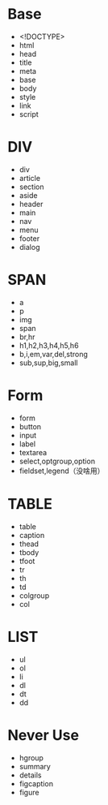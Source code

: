 # Base

* <\!DOCTYPE>
* html
* head
* title
* meta
* base
* body
* style
* link
* script

# DIV

* div
* article
* section
* aside
* header
* main
* nav
* menu
* footer
* dialog

# SPAN

* a
* p
* img
* span
* br,hr
* h1,h2,h3,h4,h5,h6
* b,i,em,var,del,strong
* sub,sup,big,small

# Form

* form
* button
* input
* label
* textarea
* select,optgroup,option
* fieldset,legend（没啥用）

# TABLE

* table
* caption
* thead
* tbody
* tfoot
* tr
* th
* td
* colgroup
* col

# LIST

* ul
* ol
* li
* dl
* dt
* dd

# Never Use

* hgroup
* summary
* details
* figcaption
* figure